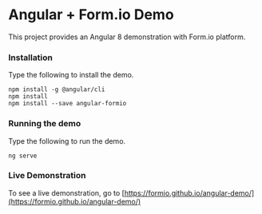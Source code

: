 # Angular + Form.io Demo

This project provides an Angular 8 demonstration with Form.io platform.

### Installation
Type the following to install the demo.

```
npm install -g @angular/cli
npm install
npm install --save angular-formio
```

### Running the demo
Type the following to run the demo.

```
ng serve
```

### Live Demonstration

To see a live demonstration, go to [https://formio.github.io/angular-demo/](https://formio.github.io/angular-demo/)
